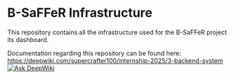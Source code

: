 # B-SaFFeR Infrastructure

This repository contains all the infrastructure used for the B-SaFFeR project its dashboard.

Documentation regarding this repository can be found here: https://deepwiki.com/supercrafter100/internship-2025/3-backend-system [![Ask DeepWiki](https://deepwiki.com/badge.svg)](https://deepwiki.com/supercrafter100/internship-2025)

